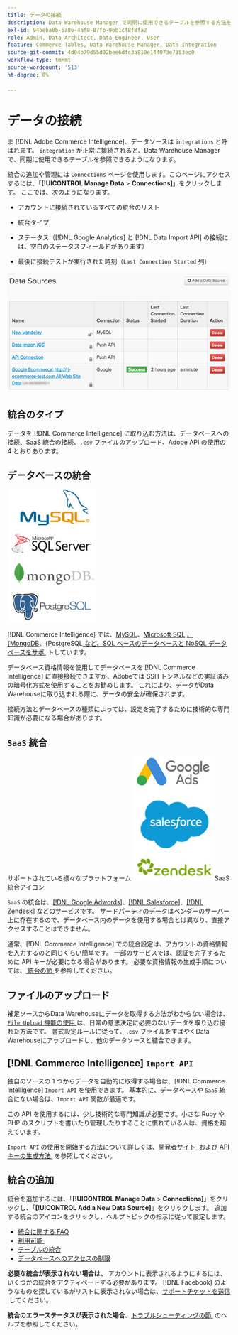 ```yaml
---
title: データの接続
description: Data Warehouse Manager で同期に使用できるテーブルを参照する方法を説明します。
exl-id: 94beba8b-6a86-4af9-87fb-96b1cf8f8fa2
role: Admin, Data Architect, Data Engineer, User
feature: Commerce Tables, Data Warehouse Manager, Data Integration
source-git-commit: 4d04b79d55d02bee6dfc3a810e144073e7353ec0
workflow-type: tm+mt
source-wordcount: '513'
ht-degree: 0%

---
```


# データの接続

ま [!DNL Adobe Commerce Intelligence]、データソースは `integrations` と呼ばれます。 `integration` が正常に接続されると、Data Warehouse Manager で、同期に使用できるテーブルを参照できるようになります。

統合の追加や管理には `Connections` ページを使用します。このページにアクセスするには、「**[!UICONTROL Manage Data** > **Connections]**」をクリックします。 ここでは、次のようになります。

* アカウントに接続されているすべての統合のリスト

* 統合タイプ

* ステータス（[!DNL Google Analytics] と [!DNL Data Import API] の接続には、空白のステータスフィールドがあります）

* 最後に接続テストが実行された時刻（`Last Connection Started` 列）

![Data\_Sources\_Table.png](../../../assets/Data_Sources_Table.png)

## 統合のタイプ

データを [!DNL Commerce Intelligence] に取り込む方法は、データベースへの接続、SaaS 統合の接続、`.csv` ファイルのアップロード、Adobe API の使用の 4 とおりあります。

## データベースの統合

![Database\_icons.jpg](../../../assets/Database_icons.jpg)

[!DNL Commerce Intelligence] では、[MySQL](../../importing-data/integrations/mysql-via-ssh-tunnel.md)、[Microsoft SQL](../integrations/microsoft-sql-server.md) [、&lbrace;MongoDB](../integrations/mongodb-via-ssh-tunnel.md)、&lbrace;PostgreSQL[&#x200B; など、SQL ベースのデータベースと NoSQL データベースをサポ &#x200B;](../integrations/postgresql.md) トしています。

データベース資格情報を使用してデータベースを [!DNL Commerce Intelligence] に直接接続できますが、Adobeでは SSH トンネルなどの実証済みの暗号化方式を使用することをお勧めします。 これにより、データがData Warehouseに取り込まれる際に、データの安全が確保されます。

接続方法とデータベースの種類によっては、設定を完了するために技術的な専門知識が必要になる場合があります。

## `SaaS` 統合

サポートされている様々なプラットフォーム ![spree-commerce-logo.png を示す &#x200B;](../../../assets/SaaS_icons.jpg)SaaS 統合アイコン

`SaaS` の統合は、[[!DNL Google Adwords]](../integrations/google-adwords.md)、[[!DNL Salesforce]](../integrations/salesforce.md)、[[!DNL Zendesk]](../integrations/zendesk.md) などのサービスです。 サードパーティのデータはベンダーのサーバー上に存在するので、データベース内のデータを使用する場合とは異なり、直接アクセスすることはできません。

通常、[!DNL Commerce Intelligence] での統合設定は、アカウントの資格情報を入力するのと同じくらい簡単です。 一部のサービスでは、認証を完了するために API キーが必要になる場合があります。 必要な資格情報の生成手順については、[&#x200B; 統合の節 &#x200B;](../integrations/integrations.md) を参照してください。

## ファイルのアップロード

補足ソースからData Warehouseにデータを取得する方法がわからない場合は、 [`File Upload` 機能の使用 &#x200B;](../connecting-data/using-file-uploader.md) は、日常の意思決定に必要のないデータを取り込む優れた方法です。 書式設定ルールに従って、`.csv` ファイルをすばやくData Warehouseにアップロードし、他のデータソースと結合できます。

## [!DNL Commerce Intelligence] `Import API`

独自のソースの 1 つからデータを自動的に取得する場合は、[!DNL Commerce Intelligence] `Import API` を使用できます。 基本的に、データベースや `SaaS` 統合にない場合は、`Import API` 関数が最適です。

この API を使用するには、少し技術的な専門知識が必要です。小さな Ruby や PHP のスクリプトを書いたり管理したりすることに慣れている人は、資格を超えています。

`Import API` の使用を開始する方法について詳しくは、[&#x200B; 開発者サイト &#x200B;](https://developer.adobe.com/commerce/services/reporting/) および [API キーの生成方法 &#x200B;](https://developer.adobe.com/commerce/services/reporting/import-api/) を参照してください。

## 統合の追加

統合を追加するには、「**[!UICONTROL Manage Data** > **Connections]**」をクリックし、「**[!UICONTROL Add a New Data Source]**」をクリックします。 追加する統合のアイコンをクリックし、ヘルプトピックの指示に従って設定します。

* [&#x200B; 統合に関する FAQ](https://support.magento.com/hc/en-us/sections/360003161871-Integration-FAQ)
* [利用可能 &#x200B;](../integrations/integrations.md)
* [テーブルの統合](../../../best-practices/consolidating-your-tables.md)
* [データベースへのアクセスの制限](../../../administrator/account-management/restrict-db-access.md)

**必要な統合が表示されない場合は、** アカウントに表示されるようにするには、いくつかの統合をアクティベートする必要があります。 [!DNL Facebook] のようなものを探しているがリストに表示されない場合は、[&#x200B; サポートチケットを送信 &#x200B;](https://experienceleague.adobe.com/docs/commerce-knowledge-base/kb/troubleshooting/miscellaneous/mbi-service-policies.html) してください。

**統合のエラーステータスが表示された場合**、[&#x200B; トラブルシューティングの節 &#x200B;](https://support.magento.com/hc/en-us/sections/360003078151) のヘルプを参照してください。
